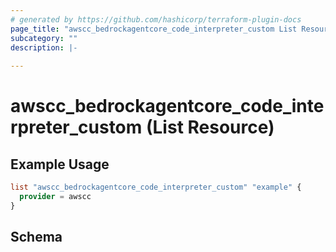 ```yaml
---
# generated by https://github.com/hashicorp/terraform-plugin-docs
page_title: "awscc_bedrockagentcore_code_interpreter_custom List Resource - terraform-provider-awscc"
subcategory: ""
description: |-
  
---
```


# awscc_bedrockagentcore_code_interpreter_custom (List Resource)



## Example Usage

```terraform
list "awscc_bedrockagentcore_code_interpreter_custom" "example" {
  provider = awscc
}
```

<!-- schema generated by tfplugindocs -->
## Schema
